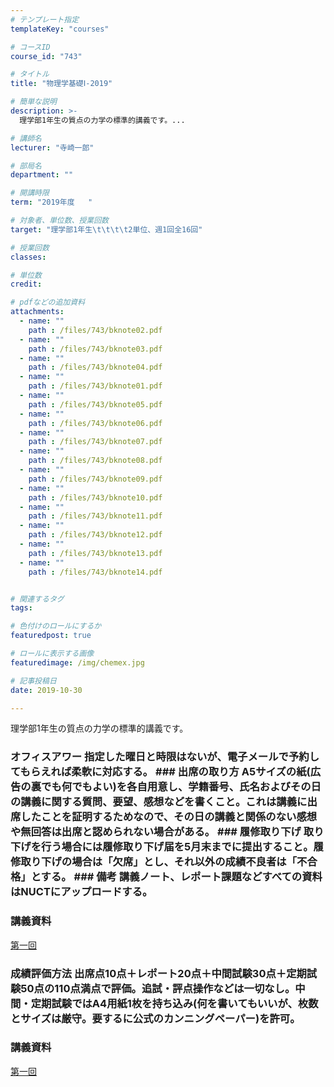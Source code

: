```yaml
---
# テンプレート指定
templateKey: "courses"

# コースID
course_id: "743"

# タイトル
title: "物理学基礎Ⅰ-2019"

# 簡単な説明
description: >-
  理学部1年生の質点の力学の標準的講義です。...

# 講師名
lecturer: "寺崎一郎"

# 部局名
department: ""

# 開講時限
term: "2019年度	"

# 対象者、単位数、授業回数
target: "理学部1年生\t\t\t\t2単位、週1回全16回"

# 授業回数
classes: 

# 単位数
credit: 

# pdfなどの追加資料
attachments: 
  - name: "" 
    path : /files/743/bknote02.pdf
  - name: "" 
    path : /files/743/bknote03.pdf
  - name: "" 
    path : /files/743/bknote04.pdf
  - name: "" 
    path : /files/743/bknote01.pdf
  - name: "" 
    path : /files/743/bknote05.pdf
  - name: "" 
    path : /files/743/bknote06.pdf
  - name: "" 
    path : /files/743/bknote07.pdf
  - name: "" 
    path : /files/743/bknote08.pdf
  - name: "" 
    path : /files/743/bknote09.pdf
  - name: "" 
    path : /files/743/bknote10.pdf
  - name: "" 
    path : /files/743/bknote11.pdf
  - name: "" 
    path : /files/743/bknote12.pdf
  - name: "" 
    path : /files/743/bknote13.pdf
  - name: "" 
    path : /files/743/bknote14.pdf


# 関連するタグ
tags:

# 色付けのロールにするか
featuredpost: true

# ロールに表示する画像
featuredimage: /img/chemex.jpg

# 記事投稿日
date: 2019-10-30

---
```

理学部1年生の質点の力学の標準的講義です。


 ### オフィスアワー 指定した曜日と時限はないが、電子メールで予約してもらえれば柔軟に対応する。 ### 出席の取り方 A5サイズの紙(広告の裏でも何でもよい)を各自用意し、学籍番号、氏名およびその日の講義に関する質問、要望、感想などを書くこと。これは講義に出席したことを証明するためなので、その日の講義と関係のない感想や無回答は出席と認められない場合がある。 ### 履修取り下げ 取り下げを行う場合には履修取り下げ届を5月末までに提出すること。履修取り下げの場合は「欠席」とし、それ以外の成績不良者は「不合格」とする。 ### 備考 講義ノート、レポート課題などすべての資料はNUCTにアップロードする。

### 講義資料


[第一回](/files/743/bknote01.pdf ) 

 ### 成績評価方法 出席点10点＋レポート20点＋中間試験30点＋定期試験50点の110点満点で評価。追試・評点操作などは一切なし。中間・定期試験ではA4用紙1枚を持ち込み(何を書いてもいいが、枚数とサイズは厳守。要するに公式のカンニングペーパー)を許可。
### 講義資料


[第一回](/files/743/bknote01.pdf ) 
